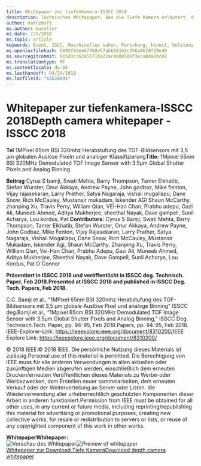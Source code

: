 ```yaml
---
title: Whitepaper zur tiefenkamera-ISSCC 2018
description: Technisches Whitepaper, das die Tiefe Kamera erläutert, die in Project kinect for Azure und der nächsten Version von hololens verwendet werden soll.
author: mattzmsft
ms.author: mazeller
ms.date: 7/5/2018
ms.topic: article
keywords: Event, ISCC, Maschinelles sehen, Forschung, kinect, hololens, Tiefe, TOF
ms.openlocfilehash: b692f9deeb7768e57ab6161b2c356a6610f18ed9
ms.sourcegitcommit: 915d3cc63a5571ba22ac4608589f3eca8da1bc81
ms.translationtype: MT
ms.contentlocale: de-DE
ms.lasthandoff: 04/24/2019
ms.locfileid: "63516891"
---
```

# <a name="depth-camera-whitepaper---isscc-2018"></a><span data-ttu-id="05996-104">Whitepaper zur tiefenkamera-ISSCC 2018</span><span class="sxs-lookup"><span data-stu-id="05996-104">Depth camera whitepaper - ISSCC 2018</span></span>

<span data-ttu-id="05996-105">**Tel** 1MPixel 65nm BSI 320mhz Herabstufung des TOF-Bildsensors mit 3,5 μm globalen Auslöse Pixeln und analoger Klassifizierung</span><span class="sxs-lookup"><span data-stu-id="05996-105">**Title:** 1Mpixel 65nm BSI 320MHz Demodulated TOF Image Sensor with 3.5μm Global Shutter Pixels and Analog Binning</span></span>

<span data-ttu-id="05996-106">**Beitrag** Cyrus S bamji, Swati Mehta, Barry Thompson, Tamer Elkhatib, Stefan Wurster, Onur Akkaya, Andrew Payne, John godbaz, Mike fienton, Vijay rajasekaran, Larry Prather, Satya Nagaraja, vishali mugallapu, Dane Snow, Rich McCauley, Mustansir mukadam, Iskender AGI Shaun McCarthy, zhanping Xu, Travis Perry, William Qian, VEI-Han Chan, Prabhu adepu, Gazi Ali, Muneeb Ahmed, Aditya Mukherjee, sheethal Nayak, Dave gampell, Sunil Acharya, Lou kordus, Pat.</span><span class="sxs-lookup"><span data-stu-id="05996-106">**Contributors:** Cyrus S Bamji, Swati Mehta, Barry Thompson, Tamer Elkhatib, Stefan Wurster, Onur Akkaya, Andrew Payne, John Godbaz, Mike Fenton, Vijay Rajasekaran, Larry Prather, Satya Nagaraja, Vishali Mogallapu, Dane Snow, Rich McCauley, Mustansir Mukadam, Iskender Agi, Shaun McCarthy, Zhanping Xu, Travis Perry, William Qian, Vei-Han Chan, Prabhu Adepu, Gazi Ali, Muneeb Ahmed, Aditya Mukherjee, Sheethal Nayak, Dave Gampell, Sunil Acharya, Lou Kordus, Pat O'Connor</span></span>

<span data-ttu-id="05996-107">**Präsentiert in ISSCC 2018 und veröffentlicht in ISSCC deg. Technisch. Paper, Feb 2018.**</span><span class="sxs-lookup"><span data-stu-id="05996-107">**Presented at ISSCC 2018 and published in ISSCC Deg. Tech. Papers, Feb 2018.**</span></span>

<span data-ttu-id="05996-108">C.</span><span class="sxs-lookup"><span data-stu-id="05996-108">C.</span></span> <span data-ttu-id="05996-109">Bamji et al., "1MPixel 65nm BSI 320mhz Herabstufung des TOF-Bildsensors mit 3,5 μm globale Auslöse Pixel und analoge Binning" ISSCC deg.</span><span class="sxs-lookup"><span data-stu-id="05996-109">Bamji et al., “1Mpixel 65nm BSI 320MHz Demodulated TOF Image Sensor with 3.5μm Global Shutter Pixels and Analog Binning,” ISSCC Deg.</span></span> <span data-ttu-id="05996-110">Technisch.</span><span class="sxs-lookup"><span data-stu-id="05996-110">Tech.</span></span> <span data-ttu-id="05996-111">Paper, pp. 94-95, Feb 2018.</span><span class="sxs-lookup"><span data-stu-id="05996-111">Papers, pp. 94-95, Feb 2018.</span></span> <span data-ttu-id="05996-112">IEEE-Explorer-Link: https://ieeexplore.ieee.org/document/8310200/</span><span class="sxs-lookup"><span data-stu-id="05996-112">IEEE Explore Link: https://ieeexplore.ieee.org/document/8310200/</span></span>

<span data-ttu-id="05996-113">© 2018 IEEE.</span><span class="sxs-lookup"><span data-stu-id="05996-113">© 2018 IEEE.</span></span> <span data-ttu-id="05996-114">Die persönliche Nutzung dieses Materials ist zulässig.</span><span class="sxs-lookup"><span data-stu-id="05996-114">Personal use of this material is permitted.</span></span> <span data-ttu-id="05996-115">Die Berechtigung von IEEE muss für alle anderen Verwendungen in allen aktuellen oder zukünftigen Medien abgerufen werden, einschließlich dem erneuten Drucken/erneuten Veröffentlichen dieses Materials zu Werbe-oder Werbezwecken, dem Erstellen neuer sammelarbeiten, dem erneuten Verkauf oder der Weiterverteilung an Server oder Listen. die Wiederverwendung aller urheberrechtlich geschützten Komponenten dieser Arbeit in anderen funktioniert.</span><span class="sxs-lookup"><span data-stu-id="05996-115">Permission from IEEE must be obtained for all other uses, in any current or future media, including reprinting/republishing this material for advertising or promotional purposes, creating new collective works, for resale or redistribution to servers or lists, or reuse of any copyrighted component of this work in other works.</span></span>

<span data-ttu-id="05996-116">**Whitepaper**</span><span class="sxs-lookup"><span data-stu-id="05996-116">**Whitepaper:**</span></span><br>
<span data-ttu-id="05996-117">![Vorschau des Whitepaper](images/depth-camera-isscc.PNG)</span><span class="sxs-lookup"><span data-stu-id="05996-117">![Preview of whitepaper](images/depth-camera-isscc.PNG)</span></span><br>
[<span data-ttu-id="05996-118">Whitepaper zur Download Tiefe Kamera</span><span class="sxs-lookup"><span data-stu-id="05996-118">Download depth camera whitepaper</span></span>](images/Depth-Camera-ISSCC-2018.pdf)
